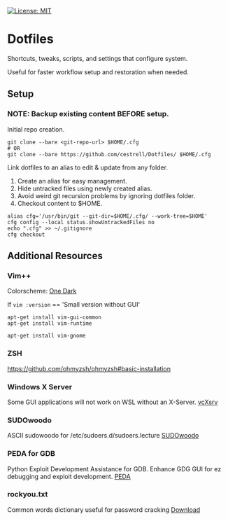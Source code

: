 [![License: MIT](https://img.shields.io/badge/License-MIT-green.svg)](https://opensource.org/licenses/MIT)

# Dotfiles
Shortcuts, tweaks, scripts, and settings that configure system.

Useful for faster workflow setup and restoration when needed.

## Setup

### NOTE: Backup existing content BEFORE setup.

Initial repo creation.
```
git clone --bare <git-repo-url> $HOME/.cfg
# OR
git clone --bare https://github.com/cestrell/Dotfiles/ $HOME/.cfg
```

Link dotfiles to an alias to edit & update from any folder. 
1. Create an alias for easy management.
2. Hide untracked files using newly created alias.
3. Avoid weird git recursion problems by ignoring dotfiles folder.
4. Checkout content to $HOME.

```
alias cfg='/usr/bin/git --git-dir=$HOME/.cfg/ --work-tree=$HOME'
cfg config --local status.showUntrackedFiles no
echo ".cfg" >> ~/.gitignore
cfg checkout
```

## Additional Resources

### Vim++
Colorscheme: [One Dark](https://github.com/joshdick/onedark.vim)

If `vim :version` == 'Small version without GUI'
```
apt-get install vim-gui-common
apt-get install vim-runtime

apt-get install vim-gnome
```
### ZSH

https://github.com/ohmyzsh/ohmyzsh#basic-installation

### Windows X Server
Some GUI applications will not work on WSL without an X-Server.
[vcXsrv](https://sourceforge.net/projects/vcxsrv/)

### SUDOwoodo
ASCII sudowoodo for /etc/sudoers.d/sudoers.lecture
[SUDOwoodo](https://github.com/0aax/sudowoodo)

### PEDA for GDB
Python Exploit Development Assistance for GDB. Enhance GDG GUI for ez debugging and exploit development.
[PEDA](https://github.com/longld/peda)

### rockyou.txt
Common words dictionary useful for password cracking
[Download](https://github.com/brannondorsey/naive-hashcat/releases/download/data/rockyou.txt)

